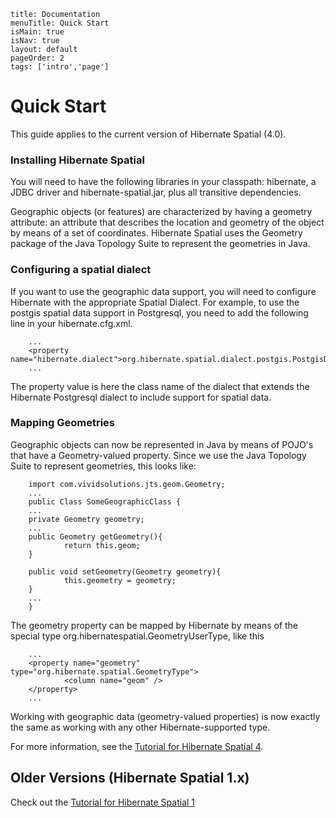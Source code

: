 ```
title: Documentation
menuTitle: Quick Start
isMain: true
isNav: true
layout: default
pageOrder: 2
tags: ['intro','page']
```

# Quick Start

This guide applies to the current version of Hibernate Spatial (4.0).

### Installing Hibernate Spatial

You will need to have the following libraries in your classpath: hibernate, a JDBC driver and hibernate-spatial.jar, plus all transitive dependencies.

Geographic objects (or features) are characterized by having a geometry attribute: an attribute that describes the location and geometry of the object by means of a set of coordinates. Hibernate Spatial uses the Geometry package of the Java Topology Suite to represent the geometries in Java.

### Configuring a spatial dialect

If you want to use the geographic data support, you will need to configure Hibernate with the appropriate Spatial Dialect. For example, to use the postgis spatial data support in Postgresql, you need to add the following line in your hibernate.cfg.xml.

        ...
        <property name="hibernate.dialect">org.hibernate.spatial.dialect.postgis.PostgisDialect</property>
        ...
            
The property value is here the class name of the dialect that extends the Hibernate Postgresql dialect to include support for spatial data.

### Mapping Geometries

Geographic objects can now be represented in Java by means of POJO's that have a Geometry-valued property. Since we use the Java Topology Suite to represent geometries, this looks like:

        import com.vividsolutions.jts.geom.Geometry;
        ...
        public Class SomeGeographicClass {
        ...
        private Geometry geometry;
        ...
        public Geometry getGeometry(){
                return this.geom;
        }

        public void setGeometry(Geometry geometry){
                this.geometry = geometry;
        }
        ...
        }
            
The geometry property can be mapped by Hibernate by means of the special type org.hibernatespatial.GeometryUserType, like this

        ...
        <property name="geometry" type="org.hibernate.spatial.GeometryType">
                <column name="geom" />
        </property>
        ...
            
Working with geographic data (geometry-valued properties) is now exactly the same as working with any other Hibernate-supported type.

For more information, see the [Tutorial for Hibernate Spatial 4](02-Tutorial/01-tutorial-4).
 
## Older Versions (Hibernate Spatial 1.x)

Check out the [Tutorial for Hibernate Spatial 1](02-Tutorial/02-tutorial-1)